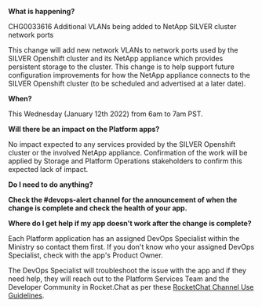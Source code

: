 **What is happening?**

CHG0033616 Additional VLANs being added to NetApp SILVER cluster network ports

This change will add new network VLANs to network ports used by the SILVER Openshift cluster and its NetApp appliance which provides persistent storage to the cluster. This change is to help support future configuration improvements for how the NetApp appliance connects to the SILVER Openshift cluster (to be scheduled and advertised at a later date).

**When?**

This Wednesday (January 12th 2022) from 6am to 7am PST.

**Will there be an impact on the Platform apps?**

No impact expected to any services provided by the SILVER Openshift cluster or the involved NetApp appliance. Confirmation of the work will be applied by Storage and Platform Operations stakeholders to confirm this expected lack of impact.

**Do I need to do anything?**

**Check the #devops-alert channel for the announcement of when the change is complete and check the health of your app.**

**Where do I get help if my app doesn't work after the change is complete?**

Each Platform application has an assigned DevOps Specialist within the Ministry so contact them first. If you don't know who your assigned DevOps Specialist, check with the app's Product Owner.

The DevOps Specialist will troubleshoot the issue with the app and if they need help, they will reach out to the Platform Services Team and the Developer Community in Rocket.Chat as per these [RocketChat Channel Use Guidelines](
https://developer.gov.bc.ca/Getting-human-support-for-issues-not-covered-by-devops-requests).
